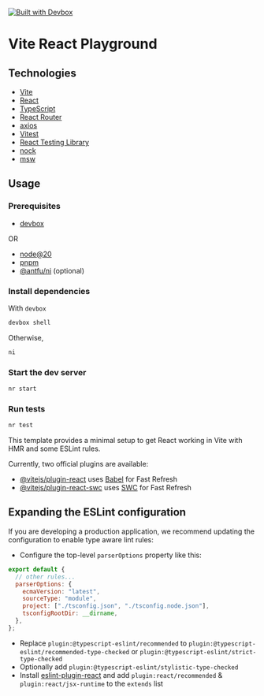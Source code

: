 [![Built with Devbox](https://jetpack.io/img/devbox/shield_galaxy.svg)](https://jetpack.io/devbox/docs/contributor-quickstart/)

# Vite React Playground

## Technologies

- [Vite](https://vitejs.dev/guide/)
- [React](https://react.dev/)
- [TypeScript](https://www.typescriptlang.org/)
- [React Router](https://reactrouter.com/en/main)
- [axios](https://github.com/axios/axios)
- [Vitest](https://github.com/vitest-dev/vitest/tree/main)
- [React Testing Library](https://testing-library.com/docs/react-testing-library/intro)
- [nock](https://github.com/nock/nock)
- [msw](https://mswjs.io/)

## Usage

### Prerequisites

- [devbox](https://www.jetpack.io/devbox/docs/)

OR

- [node@20](https://nodejs.org/en)
- [pnpm](https://pnpm.io/)
- [@antfu/ni](https://github.com/antfu/ni) (optional)

### Install dependencies

With `devbox`

```sh
devbox shell
```

Otherwise,

```sh
ni
```

### Start the dev server

```sh
nr start
```

### Run tests

```sh
nr test
```

This template provides a minimal setup to get React working in Vite with HMR and some ESLint rules.

Currently, two official plugins are available:

- [@vitejs/plugin-react](https://github.com/vitejs/vite-plugin-react/blob/main/packages/plugin-react/README.md) uses [Babel](https://babeljs.io/) for Fast Refresh
- [@vitejs/plugin-react-swc](https://github.com/vitejs/vite-plugin-react-swc) uses [SWC](https://swc.rs/) for Fast Refresh

## Expanding the ESLint configuration

If you are developing a production application, we recommend updating the configuration to enable type aware lint rules:

- Configure the top-level `parserOptions` property like this:

```js
export default {
  // other rules...
  parserOptions: {
    ecmaVersion: "latest",
    sourceType: "module",
    project: ["./tsconfig.json", "./tsconfig.node.json"],
    tsconfigRootDir: __dirname,
  },
};
```

- Replace `plugin:@typescript-eslint/recommended` to `plugin:@typescript-eslint/recommended-type-checked` or `plugin:@typescript-eslint/strict-type-checked`
- Optionally add `plugin:@typescript-eslint/stylistic-type-checked`
- Install [eslint-plugin-react](https://github.com/jsx-eslint/eslint-plugin-react) and add `plugin:react/recommended` & `plugin:react/jsx-runtime` to the `extends` list

